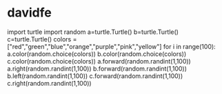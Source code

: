 # davidfe
import turtle
import random
a=turtle.Turtle()
b=turtle.Turtle()
c=turtle.Turtle()
colors = ["red","green","blue","orange","purple","pink","yellow"]
for i in range(100):
a.color(random.choice(colors))
b.color(random.choice(colors))
c.color(random.choice(colors))
a.forward(random.randint(1,100))
a.right(random.randint(1,100))
b.forward(random.randint(1,100))
b.left(random.randint(1,100))
c.forward(random.randint(1,100))
c.right(random.randint(1,100))
